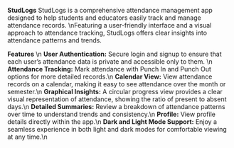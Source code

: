**StudLogs**
StudLogs is a comprehensive attendance management app designed to help students and educators easily track and manage attendance records. \nFeaturing a user-friendly interface and a visual approach to attendance tracking, StudLogs offers clear insights into attendance patterns and trends.

**Features** \\n
**User Authentication:** Secure login and signup to ensure that each user’s attendance data is private and accessible only to them. \n
**Attendance Tracking:** Mark attendance with Punch In and Punch Out options for more detailed records.\n
**Calendar View:** View attendance records on a calendar, making it easy to see attendance over the month or semester.\n
**Graphical Insights:** A circular progress view provides a clear visual representation of attendance, showing the ratio of present to absent days.\n
**Detailed Summaries:** Review a breakdown of attendance patterns over time to understand trends and consistency.\n
**Profile:** View profile details directly within the app.\n
**Dark and Light Mode Support:** Enjoy a seamless experience in both light and dark modes for comfortable viewing at any time.\n
